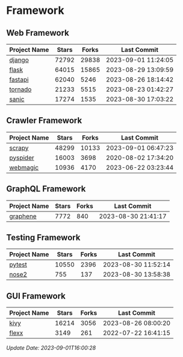 # Framework

## Web Framework
| Project Name | Stars | Forks | Last Commit |
| ------------ | ----- | ----- | ----------- |
| [django](https://github.com/django/django) | 72792 | 29838 | 2023-09-01 11:24:05 |
| [flask](https://github.com/pallets/flask) | 64015 | 15865 | 2023-08-29 13:09:59 |
| [fastapi](https://github.com/tiangolo/fastapi) | 62040 | 5246 | 2023-08-26 18:14:42 |
| [tornado](https://github.com/tornadoweb/tornado) | 21233 | 5515 | 2023-08-23 01:42:27 |
| [sanic](https://github.com/sanic-org/sanic) | 17274 | 1535 | 2023-08-30 17:03:22 |

## Crawler Framework
| Project Name | Stars | Forks | Last Commit |
| ------------ | ----- | ----- | ----------- |
| [scrapy](https://github.com/scrapy/scrapy) | 48299 | 10133 | 2023-09-01 06:47:23 |
| [pyspider](https://github.com/binux/pyspider) | 16003 | 3698 | 2020-08-02 17:34:20 |
| [webmagic](https://github.com/code4craft/webmagic) | 10936 | 4170 | 2023-06-22 03:23:44 |

## GraphQL Framework
| Project Name | Stars | Forks | Last Commit |
| ------------ | ----- | ----- | ----------- |
| [graphene](https://github.com/graphql-python/graphene) | 7772 | 840 | 2023-08-30 21:41:17 |

## Testing Framework
| Project Name | Stars | Forks | Last Commit |
| ------------ | ----- | ----- | ----------- |
| [pytest](https://github.com/pytest-dev/pytest) | 10550 | 2396 | 2023-08-30 11:52:14 |
| [nose2](https://github.com/nose-devs/nose2) | 755 | 137 | 2023-08-30 13:58:38 |

## GUI Framework
| Project Name | Stars | Forks | Last Commit |
| ------------ | ----- | ----- | ----------- |
| [kivy](https://github.com/kivy/kivy) | 16214 | 3056 | 2023-08-26 08:00:20 |
| [flexx](https://github.com/flexxui/flexx) | 3149 | 261 | 2022-07-22 16:41:15 |

*Update Date: 2023-09-01T16:00:28*
